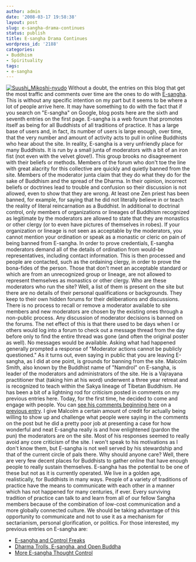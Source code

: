 ```yaml
---
author: admin
date: '2008-03-17 19:58:38'
layout: post
slug: e-sangha-drama-continues
status: publish
title: E-sangha Drama Continues
wordpress_id: '2188'
categories:
- Buddhism
- Spirituality
tags:
- e-sangha
---
```


[![Suushi\_Mikoshi-nyudo](http://farm4.static.flickr.com/3216/2297873580_7a2f593a26_m.jpg)](http://www.flickr.com/photos/albill/2297873580/ "Suushi_Mikoshi-nyudo by albill, on Flickr")
Without a doubt, the entries on this blog that get the most traffic and
comments over time are the ones to do with
[E-sangha](http://www.lioncity.net/buddhism/). This is without any
specific intention on my part but it seems to be where a lot of people
arrive here. It may have something to do with the fact that if you
search on "E-sangha" on Google, blog posts here are the sixth and
seventh entries on the first page. E-sangha is a web forum that promotes
itself as being for all Buddhists of all traditions of practice. It has
a large base of users and, in fact, its number of users is large enough,
over time, that the very number and amount of activity acts to pull in
online Buddhists who hear about the site. In reality, E-sangha is a very
unfriendly place for many Buddhists. It is run by a small junta of
moderators with a bit of an iron fist (not even with the velvet glove!).
This group brooks no disagreement with their beliefs or methods. Members
of the forum who don't toe the line with great alacrity for this
collective are quickly and quietly banned from the site. Members of the
moderator junta claim that they do what they do for the sake of Buddhism
and the spread of the Dharma. In their opinion, incorrect beliefs or
doctrines lead to trouble and confusion so their discussion is not
allowed, even to show that they are wrong. At least one Zen priest has
been banned, for example, for saying that he did not literally believe
in or teach the reality of literal reincarnation as a Buddhist. In
additional to doctrinal control, only members of organizations or
lineages of Buddhism recognized as legitimate by the moderators are
allowed to state that they are monastics or other clergy (or to even
have pictures of themselves in robes). If your organization or lineage
is not seen as acceptable by the moderators, you cannot mention your
ordination or speak as a monastic or cleric on pain of being banned from
E-sangha. In order to prove credentials, E-sangha moderators demand all
of the details of ordination from would-be representatives, including
contact information. This is then processed and people are contacted,
such as the ordaining clergy, in order to prove the bona-fides of the
person. Those that don't meet an acceptable standard or which are from
an unrecognized group or lineage, are not allowed to represent
themselves as monastics or other clergy. Who are these moderators who
run the site? Well, a list of them is present on the site but there are
no details of their personal qualifications or backgrounds. They keep to
their own hidden forums for their deliberations and discussions. There
is no process to recall or remove a moderator available to site members
and new moderators are chosen by the existing ones through a non-public
process. Any discussion of moderator decisions is banned on the forums.
The net effect of this is that there used to be days when I or others
would log into a forum to check out a message thread from the day before
only to find the entire thread was gone (and often the original poster
as well). No messages would be available. Asking what had happened
generally prompted a response of "Moderator actions cannot be publicly
questioned." As it turns out, even saying in public that you are leaving
E-sangha, as I did at one point, is grounds for banning from the site.
Malcolm Smith, also known by the Buddhist name of "Namdrol" on E-sangha,
is leader of the moderators and administrators of the site. He is a
Vajrayana practitioner that (taking him at his word) underwent a three
year retreat and is recognized to teach within the Sakya lineage of
Tibetan Buddhism. He has been a bit of a lightning rod for criticism
posted in comments on my previous entries here. Today, for the first
time, he decided to come and engage with people. You can [see his
comments beginning
here](http://www.arcanology.com/2007/11/30/more-e-sangha-thought-control/#comment-178546)
on a [previous
entry](http://www.arcanology.com/2007/11/30/more-e-sangha-thought-control).
I give Malcolm a certain amount of credit for actually being willing to
show up and challenge what people were saying in the comments on the
post but he did a pretty poor job at presenting a case for how wonderful
and neat E-sangha really is and how enlightened (pardon the pun) the
moderators are on the site. Most of his responses seemed to really avoid
any core criticism of the site. I won't speak to his motivations as I
don't know them, but E-sangha is not well served by his stewardship and
that of the current circle of pals there. Why should anyone care? Well,
there are very few decent places for Buddhists to gather online that
have enough people to really sustain themselves. E-sangha has the
potential to be one of these but not as it is currently operated. We
live in a golden age, realistically, for Buddhists in many ways. People
of a variety of traditions of practice have the means to communicate
with each other in a manner which has not happened for many centuries,
if ever. Every surviving tradition of practice can talk to and learn
from all of our fellow Sangha members because of the combination of
low-cost communication and a more globally connected culture. We should
be taking advantage of this opportunity to communicate and not to use it
as a mechanism for sectarianism, personal glorification, or politics.
For those interested, my previous entries on E-sangha are:

-   [E-sangha and Control
    Freaks](http://www.arcanology.com/2007/01/25/e-sangha-and-control-freaks/)
-   [Dharma Trolls, E-sangha, and Open
    Buddha](http://www.arcanology.com/2007/11/05/dharma-trolls-e-sangha-and-open-buddha/)
-   [More E-sangha Thought
    Control](http://www.arcanology.com/2007/11/30/more-e-sangha-thought-control/)

